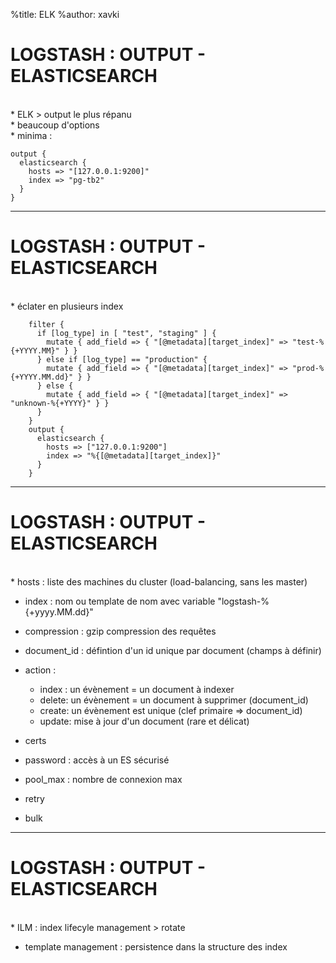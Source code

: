 %title: ELK
%author: xavki


# LOGSTASH : OUTPUT - ELASTICSEARCH


<br>
* ELK > output le plus répanu

<br>
* beaucoup d'options

<br>
* minima :

```
output {
  elasticsearch {
    hosts => "[127.0.0.1:9200]"
    index => "pg-tb2"
  }
}
```
----------------------------------------------------------------------------------------------


# LOGSTASH : OUTPUT - ELASTICSEARCH


<br>
* éclater en plusieurs index

```
    filter {
      if [log_type] in [ "test", "staging" ] {
        mutate { add_field => { "[@metadata][target_index]" => "test-%{+YYYY.MM}" } }
      } else if [log_type] == "production" {
        mutate { add_field => { "[@metadata][target_index]" => "prod-%{+YYYY.MM.dd}" } }
      } else {
        mutate { add_field => { "[@metadata][target_index]" => "unknown-%{+YYYY}" } }
      }
    }
    output {
      elasticsearch {
        hosts => ["127.0.0.1:9200"]
        index => "%{[@metadata][target_index]}"
      }
    }
```

----------------------------------------------------------------------------------------------


# LOGSTASH : OUTPUT - ELASTICSEARCH


<br>
* hosts : liste des machines du cluster (load-balancing, sans les master)

* index : nom ou template de nom avec variable "logstash-%{+yyyy.MM.dd}"

* compression : gzip compression des requêtes

* document_id : défintion d'un id unique par document (champs à définir)


* action :
	* index : un évènement = un document à indexer
	* delete: un évènement = un document à supprimer (document_id)
	* create: un évènement est unique (clef primaire => document_id)
	* update: mise à jour d'un document (rare et délicat)

* certs

* password : accès à un ES sécurisé

* pool_max : nombre de connexion max

* retry

* bulk



------------------------------------------------------------------------------------------------


# LOGSTASH : OUTPUT - ELASTICSEARCH


<br>
* ILM : index lifecyle management > rotate

* template management : persistence dans la structure des index



